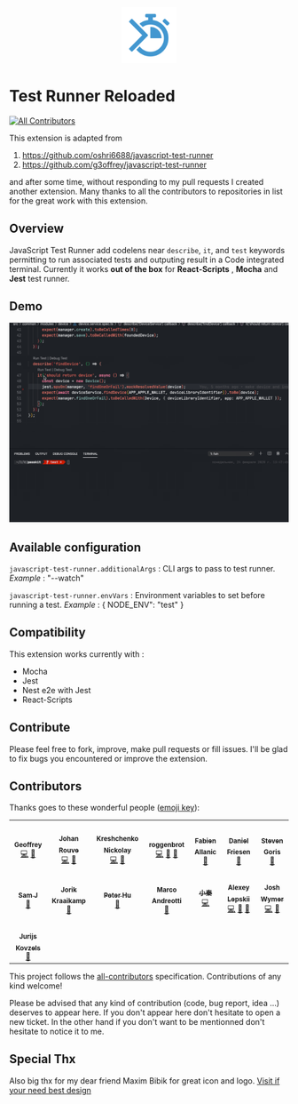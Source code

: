 <p align="center"><img src="res/icon.png" width="20%"></p>

# Test Runner Reloaded

[![All Contributors](https://img.shields.io/badge/all_contributors-14-orange.svg?style=flat-square)](#contributors)

This extension is adapted from 

1. https://github.com/oshri6688/javascript-test-runner
2. https://github.com/g3offrey/javascript-test-runner

and after some time, without responding to my pull requests I created  another extension. Many thanks to all the contributors to repositories in list for the great work with this extension.

## Overview

JavaScript Test Runner add codelens near `describe`, `it`, and `test` keywords permitting to run associated tests and outputing result in a Code integrated terminal.
Currently it works **out of the box** for **React-Scripts** , **Mocha** and **Jest** test runner.

## Demo

![demo](res/demo.gif)

## Available configuration

`javascript-test-runner.additionalArgs` : CLI args to pass to test runner.
_Example_ : "--watch"

`javascript-test-runner.envVars` : Environment variables to set before running a test.
_Example_ : { NODE_ENV": "test" }

## Compatibility

This extension works currently with :

-   Mocha
-   Jest
-   Nest e2e with Jest
-   React-Scripts

## Contribute

Please feel free to fork, improve, make pull requests or fill issues.
I'll be glad to fix bugs you encountered or improve the extension.

## Contributors

Thanks goes to these wonderful people ([emoji key](https://github.com/kentcdodds/all-contributors#emoji-key)):

<!-- ALL-CONTRIBUTORS-LIST:START - Do not remove or modify this section -->
<!-- prettier-ignore-start -->
<!-- markdownlint-disable -->
<table>
  <tr>
    <td align="center"><a href="https://github.com/g3offrey"><img src="https://avatars1.githubusercontent.com/u/11151445?v=4" width="100px;" alt=""/><br /><sub><b>Geoffrey</b></sub></a><br /><a href="https://github.com/g3offrey/javascript-test-runner-reloaded/commits?author=g3offrey" title="Code">💻</a> <a href="#ideas-g3offrey" title="Ideas, Planning, & Feedback">🤔</a></td>
    <td align="center"><a href="https://github.com/ooga"><img src="https://avatars0.githubusercontent.com/u/3911114?v=4" width="100px;" alt=""/><br /><sub><b>Johan Rouve</b></sub></a><br /><a href="https://github.com/g3offrey/javascript-test-runner-reloaded/commits?author=ooga" title="Code">💻</a> <a href="https://github.com/g3offrey/javascript-test-runner-reloaded/issues?q=author%3Aooga" title="Bug reports">🐛</a></td>
    <td align="center"><a href="https://github.com/nkreshchenko"><img src="https://avatars0.githubusercontent.com/u/26111050?v=4" width="100px;" alt=""/><br /><sub><b>Kreshchenko Nickolay</b></sub></a><br /><a href="https://github.com/g3offrey/javascript-test-runner-reloaded/commits?author=nkreshchenko" title="Code">💻</a> <a href="#ideas-nkreshchenko" title="Ideas, Planning, & Feedback">🤔</a></td>
    <td align="center"><a href="https://github.com/roggenbrot"><img src="https://avatars1.githubusercontent.com/u/41467575?v=4" width="100px;" alt=""/><br /><sub><b>roggenbrot</b></sub></a><br /><a href="https://github.com/g3offrey/javascript-test-runner-reloaded/commits?author=roggenbrot" title="Code">💻</a> <a href="https://github.com/g3offrey/javascript-test-runner-reloaded/issues?q=author%3Aroggenbrot" title="Bug reports">🐛</a> <a href="#ideas-roggenbrot" title="Ideas, Planning, & Feedback">🤔</a></td>
    <td align="center"><a href="http://allanic.org"><img src="https://avatars2.githubusercontent.com/u/1240520?v=4" width="100px;" alt=""/><br /><sub><b>Fabien Allanic</b></sub></a><br /><a href="https://github.com/g3offrey/javascript-test-runner-reloaded/issues?q=author%3Afallanic" title="Bug reports">🐛</a></td>
    <td align="center"><a href="http://danielfriesen.name/"><img src="https://avatars2.githubusercontent.com/u/53399?v=4" width="100px;" alt=""/><br /><sub><b>Daniel Friesen</b></sub></a><br /><a href="https://github.com/g3offrey/javascript-test-runner-reloaded/issues?q=author%3Adantman" title="Bug reports">🐛</a></td>
    <td align="center"><a href="https://github.com/GoGoris"><img src="https://avatars0.githubusercontent.com/u/2930063?v=4" width="100px;" alt=""/><br /><sub><b>Steven Goris</b></sub></a><br /><a href="https://github.com/g3offrey/javascript-test-runner-reloaded/issues?q=author%3AGoGoris" title="Bug reports">🐛</a></td>
  </tr>
  <tr>
    <td align="center"><a href="http://nfour.me"><img src="https://avatars1.githubusercontent.com/u/2108452?v=4" width="100px;" alt=""/><br /><sub><b>Sam J</b></sub></a><br /><a href="https://github.com/g3offrey/javascript-test-runner-reloaded/issues?q=author%3Anfour" title="Bug reports">🐛</a></td>
    <td align="center"><a href="https://github.com/JostCrow"><img src="https://avatars0.githubusercontent.com/u/390575?v=4" width="100px;" alt=""/><br /><sub><b>Jorik Kraaikamp</b></sub></a><br /><a href="https://github.com/g3offrey/javascript-test-runner-reloaded/issues?q=author%3AJostCrow" title="Bug reports">🐛</a></td>
    <td align="center"><a href="https://github.com/PeikangHu"><img src="https://avatars3.githubusercontent.com/u/16585242?v=4" width="100px;" alt=""/><br /><sub><b>Peter Hu</b></sub></a><br /><a href="https://github.com/g3offrey/javascript-test-runner-reloaded/issues?q=author%3APeikangHu" title="Bug reports">🐛</a></td>
    <td align="center"><a href="https://github.com/marqu3z"><img src="https://avatars2.githubusercontent.com/u/1413476?v=4" width="100px;" alt=""/><br /><sub><b>Marco Andreotti</b></sub></a><br /><a href="https://github.com/g3offrey/javascript-test-runner-reloaded/issues?q=author%3Amarqu3z" title="Bug reports">🐛</a></td>
    <td align="center"><a href="https://xqin.net/"><img src="https://avatars3.githubusercontent.com/u/1265888?v=4" width="100px;" alt=""/><br /><sub><b>小秦</b></sub></a><br /><a href="https://github.com/g3offrey/javascript-test-runner-reloaded/commits?author=xqin" title="Code">💻</a></td>
    <td align="center"><a href="https://github.com/alexeynobody"><img src="https://avatars3.githubusercontent.com/u/12109503?v=4" width="100px;" alt=""/><br /><sub><b>Alexey Lepskii</b></sub></a><br /><a href="https://github.com/g3offrey/javascript-test-runner-reloaded/commits?author=alexeynobody" title="Code">💻</a> <a href="https://github.com/g3offrey/javascript-test-runner-reloaded/issues?q=author%3Aalexeynobody" title="Bug reports">🐛</a> <a href="#ideas-alexeynobody" title="Ideas, Planning, & Feedback">🤔</a></td>
    <td align="center"><a href="https://github.com/jbwyme"><img src="https://avatars0.githubusercontent.com/u/556882?v=4" width="100px;" alt=""/><br /><sub><b>Josh Wymer</b></sub></a><br /><a href="https://github.com/g3offrey/javascript-test-runner-reloaded/commits?author=jbwyme" title="Code">💻</a> <a href="https://github.com/g3offrey/javascript-test-runner-reloaded/issues?q=author%3Ajbwyme" title="Bug reports">🐛</a></td>
  </tr>
  <tr>
    <td align="center"><a href="https://github.com/jkovzels"><img src="https://avatars1.githubusercontent.com/u/351671?v=4" width="100px;" alt=""/><br /><sub><b>Jurijs Kovzels</b></sub></a><br /><a href="https://github.com/g3offrey/javascript-test-runner-reloaded/issues?q=author%3Ajkovzels" title="Bug reports">🐛</a></td>
  </tr>
</table>

<!-- markdownlint-enable -->
<!-- prettier-ignore-end -->
<!-- ALL-CONTRIBUTORS-LIST:END -->

This project follows the [all-contributors](https://github.com/kentcdodds/all-contributors) specification. Contributions of any kind welcome!

Please be advised that any kind of contribution (code, bug report, idea ...) deserves to appear here. If you don't appear here don't hesitate to open a new ticket.
In the other hand if you don't want to be mentionned don't hesitate to notice it to me.

## Special Thx

Also big thx for my dear friend Maxim Bibik for great icon and logo. [Visit if your need best design](https://xmmbbk.ru/)
